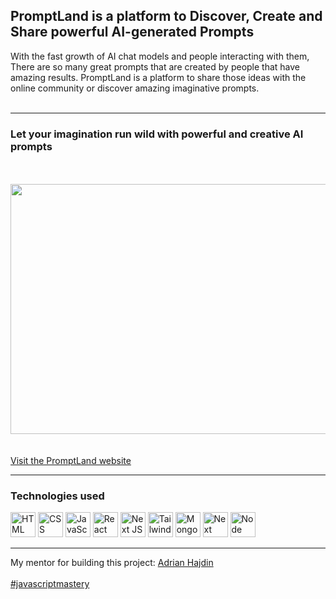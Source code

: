 <h2> PromptLand is a platform to Discover, Create and Share powerful AI-generated Prompts</h2>
With the fast growth of AI chat models and people interacting with them, There are so many great prompts that are created by people that have amazing results. PromptLand is a platform to share those ideas with the online community or discover amazing imaginative prompts.
<br /> <br />
<hr/>
<h3>Let your imagination run wild with powerful and creative AI prompts</h3>
<br /> <br />
<img src="https://github.com/SadraKian/PromptLand/assets/128605953/dacd5805-4f72-4f23-8497-087414c52214" width="800" height="400" />
  <br /><br /><br />
<a href="https://prompt-land-mu.vercel.app/" target="_blank">Visit the PromptLand website</a>
  <br /> <hr/>
  <section>
    <h3>Technologies used</h3>
    <img src="https://github.com/SadraKian/PromptLand/assets/128605953/6d86fade-454b-4877-89de-4b1dbe15d2a2" title="HTML" alt="HTML"  width="40" height="40" />
    <img src="https://github.com/SadraKian/PromptLand/assets/128605953/ec6a1a00-b0f7-42ce-9b8f-2ceee55bc0b0" title="CSS" alt="CSS" width="40" height="40" />
      <img src="https://github.com/SadraKian/PromptLand/assets/128605953/8d537b82-5b08-410c-833d-7383f575e8b1" title="JavaScript" alt="JavaScript" width="40" height="40" />
      <img src="https://github.com/SadraKian/PromptLand/assets/128605953/7eb79375-8587-43ab-84b8-82a0b63a7899" title="React" alt="React" width="40" height="40" />
       <img src="https://github.com/SadraKian/PromptLand/assets/128605953/2bd7b0f3-7747-4ed0-8b6b-3acbf0031b9b" title="Next JS" alt="Next JS" width="40" height="40" />
        <img src="https://github.com/SadraKian/PromptLand/assets/128605953/b493dc86-491c-4590-9946-3683a26d7ce0" title="TailwindCSS" alt="TailwindCSS" width="40" height="40" />
        <img src="https://github.com/SadraKian/PromptLand/assets/128605953/2be5bcad-9488-4f96-99b1-07f4cde2ae2b" title="MongoDB" alt="MongoDB" width="40" height="40" />
        <img src="https://github.com/SadraKian/PromptLand/assets/128605953/37e833c1-e801-47fd-b69f-603555ebd290" title="Next Auth" alt="Next Auth" width="40" height="40">
        <img src="https://github.com/SadraKian/PromptLand/assets/128605953/7c276d2d-847d-4ad1-9054-22d1beb63d59" title="Node JS" alt="Node JS" width="40" height="40">
  </section>
<hr />
  My mentor for building this project:  <a href="https://github.com/adrianhajdin" target="_blank">Adrian Hajdin</a>
  <br /> <br />
<a href="https://www.youtube.com/@javascriptmastery" target="_blank" >#javascriptmastery</a>
